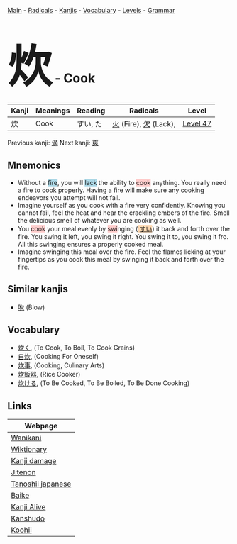 <style> bigfont {font-size: 100px}</style>
[Main](../README.md) -
[Radicals](../radicals.md) -
[Kanjis](../kanjis.md) -
[Vocabulary](../vocabulary.md) -
[Levels](../levels.md) -
[Grammar](../grammar.md)
# <bigfont> 炊</bigfont> - Cook 

| Kanji | Meanings | Reading | Radicals | Level |
| --- | --- | --- | --- | --- |
| 炊 | Cook | すい, た | [火](../radicals/火.md) (Fire), [欠](../radicals/欠.md) (Lack),  | [Level 47](../levels/wk_level47.md) |

Previous kanji: [滴](滴.md) Next kanji: [爽](爽.md) 

## Mnemonics
 * Without a <span style="background-color:#ADD8E6"> fire</span>, you will <span style="background-color:#ADD8E6"> lack</span> the ability to <span style="background-color:#ffcccb"> cook</span> anything. You really need a fire to cook properly. Having a fire will make sure any cooking endeavors you attempt will not fail.
* Imagine yourself as you cook with a fire very confidently. Knowing you cannot fail, feel the heat and hear the crackling embers of the fire. Smell the delicious smell of whatever you are cooking as well.
* You <span style="background-color:#ffcccb"> cook</span> your meal evenly by <span style="background-color:#ffcccb"> swi</span>nging (<span style="background-color:#fed8b1"> [すい](https://jisho.org/search/すい)</span>) it back and forth over the fire. You swing it left, you swing it right. You swing it to, you swing it fro. All this swinging ensures a properly cooked meal.
* Imagine swinging this meal over the fire. Feel the flames licking at your fingertips as you cook this meal by swinging it back and forth over the fire.


## Similar kanjis
 * [吹](吹.md) (Blow)


## Vocabulary
 * [炊く](../vocabulary/炊.md), (To Cook, To Boil, To Cook Grains)
* [自炊](../vocabulary/炊.md), (Cooking For Oneself)
* [炊事](../vocabulary/炊.md), (Cooking, Culinary Arts)
* [炊飯器](../vocabulary/炊.md), (Rice Cooker)
* [炊ける](../vocabulary/炊.md), (To Be Cooked, To Be Boiled, To Be Done Cooking)



## Links 

| Webpage |
| --- |
| [Wanikani          ](https://www.wanikani.com/kanji/炊) |
| [Wiktionary        ](https://en.wiktionary.org/wiki/炊) |
| [Kanji damage      ](http://www.kanjidamage.com/kanji/search?utf8=✓&q=炊) |
| [Jitenon           ](https://jitenon.com/kanji/炊) |
| [Tanoshii japanese ](https://www.tanoshiijapanese.com/dictionary/kanji.cfm?k=炊) |
| [Baike             ](https://baike.baidu.com/item/炊) |
| [Kanji Alive       ](https://app.kanjialive.com/炊) |
| [Kanshudo          ](https://www.kanshudo.com/searchmn?q=炊) |
| [Koohii            ](https://kanji.koohii.com/study/kanji/炊) |
